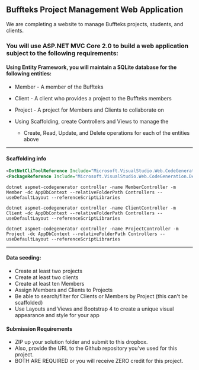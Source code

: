 ## Buffteks Project Management Web Application

We are completing a website to manage Buffteks projects, students, and clients.

### You will use ASP.NET MVC Core 2.0 to build a web application subject to the following requirements:

#### Using Entity Framework,  you will maintain a SQLite database for the following entities:
* Member - A member of the Buffteks
* Client - A client who provides a project to the Buffteks members
* Project - A project for Members and Clients to collaborate on

* Using Scaffolding, create Controllers and Views to manage the 
    * Create, Read, Update, and Delete operations for each of the entities above

___________________________________________________________________________________________________

#### Scaffolding info
```xml
<DotNetCliToolReference Include="Microsoft.VisualStudio.Web.CodeGeneration.Tools" Version="2.0.4" />
<PackageReference Include="Microsoft.VisualStudio.Web.CodeGeneration.Design" Version="2.1.6" /> 
```

```
dotnet aspnet-codegenerator controller -name MemberController -m Member -dc AppDbContext --relativeFolderPath Controllers --useDefaultLayout --referenceScriptLibraries

dotnet aspnet-codegenerator controller -name ClientController -m Client -dc AppDbContext --relativeFolderPath Controllers --useDefaultLayout --referenceScriptLibraries

dotnet aspnet-codegenerator controller -name ProjectController -m Project -dc AppDbContext --relativeFolderPath Controllers --useDefaultLayout --referenceScriptLibraries
```

___________________________________________________________________________________________________
    
#### Data seeding:
* Create at least two projects
* Create at least two clients
* Create at least ten Members
* Assign Members and Clients to Projects
* Be able to search/filter for Clients or Members by Project (this can't be scaffolded)
* Use Layouts and Views and Bootstrap 4 to create a unique visual appearance and style for your app

#### Submission Requirements

* ZIP up your solution folder and submit to this dropbox.
* Also, provide the URL to the Github repository you've used for this project. 
* BOTH ARE REQUIRED or you will receive ZERO credit for this project.

